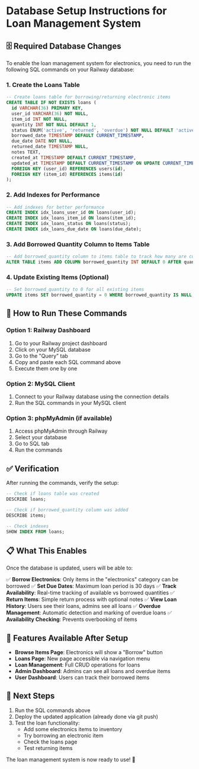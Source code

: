 # Database Setup Instructions for Loan Management System

## 🗄️ Required Database Changes

To enable the loan management system for electronics, you need to run the following SQL commands on your Railway database:

### 1. Create the Loans Table

```sql
-- Create loans table for borrowing/returning electronic items
CREATE TABLE IF NOT EXISTS loans (
  id VARCHAR(36) PRIMARY KEY,
  user_id VARCHAR(36) NOT NULL,
  item_id INT NOT NULL,
  quantity INT NOT NULL DEFAULT 1,
  status ENUM('active', 'returned', 'overdue') NOT NULL DEFAULT 'active',
  borrowed_date TIMESTAMP DEFAULT CURRENT_TIMESTAMP,
  due_date DATE NOT NULL,
  returned_date TIMESTAMP NULL,
  notes TEXT,
  created_at TIMESTAMP DEFAULT CURRENT_TIMESTAMP,
  updated_at TIMESTAMP DEFAULT CURRENT_TIMESTAMP ON UPDATE CURRENT_TIMESTAMP,
  FOREIGN KEY (user_id) REFERENCES users(id),
  FOREIGN KEY (item_id) REFERENCES items(id)
);
```

### 2. Add Indexes for Performance

```sql
-- Add indexes for better performance
CREATE INDEX idx_loans_user_id ON loans(user_id);
CREATE INDEX idx_loans_item_id ON loans(item_id);
CREATE INDEX idx_loans_status ON loans(status);
CREATE INDEX idx_loans_due_date ON loans(due_date);
```

### 3. Add Borrowed Quantity Column to Items Table

```sql
-- Add borrowed_quantity column to items table to track how many are currently borrowed
ALTER TABLE items ADD COLUMN borrowed_quantity INT DEFAULT 0 AFTER quantity;
```

### 4. Update Existing Items (Optional)

```sql
-- Set borrowed_quantity to 0 for all existing items
UPDATE items SET borrowed_quantity = 0 WHERE borrowed_quantity IS NULL;
```

## 🚀 How to Run These Commands

### Option 1: Railway Dashboard
1. Go to your Railway project dashboard
2. Click on your MySQL database
3. Go to the "Query" tab
4. Copy and paste each SQL command above
5. Execute them one by one

### Option 2: MySQL Client
1. Connect to your Railway database using the connection details
2. Run the SQL commands in your MySQL client

### Option 3: phpMyAdmin (if available)
1. Access phpMyAdmin through Railway
2. Select your database
3. Go to SQL tab
4. Run the commands

## ✅ Verification

After running the commands, verify the setup:

```sql
-- Check if loans table was created
DESCRIBE loans;

-- Check if borrowed_quantity column was added
DESCRIBE items;

-- Check indexes
SHOW INDEX FROM loans;
```

## 📋 What This Enables

Once the database is updated, users will be able to:

✅ **Borrow Electronics**: Only items in the "electronics" category can be borrowed
✅ **Set Due Dates**: Maximum loan period is 30 days
✅ **Track Availability**: Real-time tracking of available vs borrowed quantities
✅ **Return Items**: Simple return process with optional notes
✅ **View Loan History**: Users see their loans, admins see all loans
✅ **Overdue Management**: Automatic detection and marking of overdue loans
✅ **Availability Checking**: Prevents overbooking of items

## 🔧 Features Available After Setup

- **Browse Items Page**: Electronics will show a "Borrow" button
- **Loans Page**: New page accessible via navigation menu
- **Loan Management**: Full CRUD operations for loans
- **Admin Dashboard**: Admins can see all loans and overdue items
- **User Dashboard**: Users can track their borrowed items

## 🎯 Next Steps

1. Run the SQL commands above
2. Deploy the updated application (already done via git push)
3. Test the loan functionality:
   - Add some electronics items to inventory
   - Try borrowing an electronic item
   - Check the loans page
   - Test returning items

The loan management system is now ready to use! 🎉
